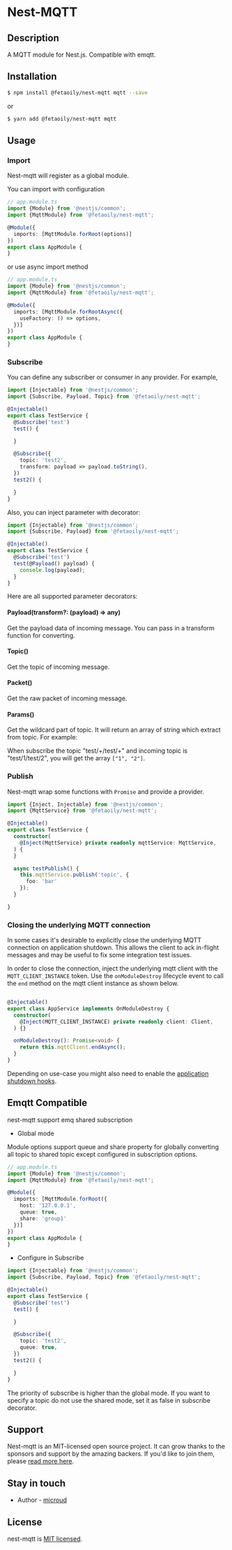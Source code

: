 # Nest-MQTT

## Description

A MQTT module for Nest.js. Compatible with emqtt.

## Installation

```bash
$ npm install @fetaoily/nest-mqtt mqtt --save
```

or
```bash
$ yarn add @fetaoily/nest-mqtt mqtt
```

## Usage

### Import

Nest-mqtt will register as a global module.

You can import with configuration

```typescript
// app.module.ts
import {Module} from '@nestjs/common';
import {MqttModule} from '@fetaoily/nest-mqtt';

@Module({
  imports: [MqttModule.forRoot(options)]
})
export class AppModule {
}
```

or use async import method

```typescript
// app.module.ts
import {Module} from '@nestjs/common';
import {MqttModule} from '@fetaoily/nest-mqtt';

@Module({
  imports: [MqttModule.forRootAsync({
    useFactory: () => options,
  })]
})
export class AppModule {
}
```

### Subscribe

You can define any subscriber or consumer in any provider. For example,

```typescript
import {Injectable} from '@nestjs/common';
import {Subscribe, Payload, Topic} from '@fetaoily/nest-mqtt';

@Injectable()
export class TestService {
  @Subscribe('test')
  test() {

  }

  @Subscribe({
    topic: 'test2',
    transform: payload => payload.toString(),
  })
  test2() {

  }
}
```

Also, you can inject parameter with decorator:

```typescript
import {Injectable} from '@nestjs/common';
import {Subscribe, Payload} from '@fetaoily/nest-mqtt';

@Injectable()
export class TestService {
  @Subscribe('test')
  test(@Payload() payload) {
    console.log(payload);
  }
}
```

Here are all supported parameter decorators:

#### Payload(transform?: (payload) => any)

Get the payload data of incoming message. You can pass in a transform function for converting.

#### Topic()

Get the topic of incoming message.

#### Packet()

Get the raw packet of incoming message.

#### Params()

Get the wildcard part of topic. It will return an array of string which extract from topic. For example:

When subscribe the topic "test/+/test/+" and incoming topic is "test/1/test/2", you will get the array `["1", "2"]`.

### Publish

Nest-mqtt wrap some functions with `Promise` and provide a provider.

```typescript
import {Inject, Injectable} from '@nestjs/common';
import {MqttService} from '@fetaoily/nest-mqtt';

@Injectable()
export class TestService {
  constructor(
    @Inject(MqttService) private readonly mqttService: MqttService,
  ) {
  }

  async testPublish() {
    this.mqttService.publish('topic', {
      foo: 'bar'
    });
  }

}
```

### Closing the underlying MQTT connection

In some cases it's desirable to explicitly close the underlying MQTT connection on application shutdown. This allows the
client to ack in-flight messages and may be useful to fix some integration test issues.

In order to close the connection, inject the underlying mqtt client with the `MQTT_CLIENT_INSTANCE` token. Use the
`onModuleDestroy` lifecycle event to call the `end` method on the mqtt client instance as shown below.

```typescript

@Injectable()
export class AppService implements OnModuleDestroy {
  constructor(
    @Inject(MQTT_CLIENT_INSTANCE) private readonly client: Client,
  ) {}

  onModuleDestroy(): Promise<void> {
    return this.mqttClient.endAsync();
  }
}
```

Depending on use-case you might also need to enable the [application shutdown hooks](https://docs.nestjs.com/fundamentals/lifecycle-events#application-shutdown).

## Emqtt Compatible

nest-mqtt support emq shared subscription

- Global mode

Module options support queue and share property for globally converting all topic to shared topic except configured in
subscription options.

```typescript
// app.module.ts
import {Module} from '@nestjs/common';
import {MqttModule} from '@fetaoily/nest-mqtt';

@Module({
  imports: [MqttModule.forRoot({
    host: '127.0.0.1',
    queue: true,
    share: 'group1'
  })]
})
export class AppModule {
}
```

- Configure in Subscribe

```typescript
import {Injectable} from '@nestjs/common';
import {Subscribe, Payload, Topic} from '@fetaoily/nest-mqtt';

@Injectable()
export class TestService {
  @Subscribe('test')
  test() {

  }

  @Subscribe({
    topic: 'test2',
    queue: true,
  })
  test2() {

  }
}
```

The priority of subscribe is higher than the global mode. If you want to specify a topic do not use the shared mode, set
it as false in subscribe decorator.

## Support

Nest-mqtt is an MIT-licensed open source project. It can grow thanks to the sponsors and support by the amazing backers.
If you'd like to join them, please [read more here](https://docs.nestjs.com/support).

## Stay in touch

- Author - [microud](https://xknow.net)

## License

nest-mqtt is [MIT licensed](LICENSE).
